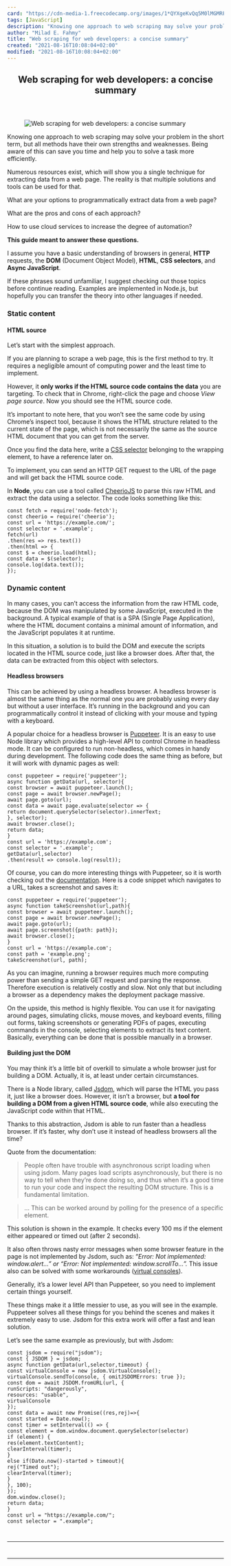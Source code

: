 ```yaml
---
card: "https://cdn-media-1.freecodecamp.org/images/1*QYXgeKvQq5M0lMGMRFXJvA.jpeg"
tags: [JavaScript]
description: "Knowing one approach to web scraping may solve your problem i"
author: "Milad E. Fahmy"
title: "Web scraping for web developers: a concise summary"
created: "2021-08-16T10:08:04+02:00"
modified: "2021-08-16T10:08:04+02:00"
---
```

<div class="site-wrapper">
<main id="site-main" class="site-main outer">
<div class="inner">
<article class="post-full post tag-javascript tag-web-development tag-web-scraping tag-programming tag-tech ">
<header class="post-full-header">
<h1 class="post-full-title">Web scraping for web developers: a concise summary</h1>
</header>
<figure class="post-full-image">
<picture>
<source media="(max-width: 700px)" sizes="1px" srcset="data:image/gif;base64,R0lGODlhAQABAIAAAAAAAP///yH5BAEAAAAALAAAAAABAAEAAAIBRAA7 1w">
<source media="(min-width: 701px)" sizes="(max-width: 800px) 400px,
(max-width: 1170px) 700px,
1400px" srcset="https://cdn-media-1.freecodecamp.org/images/1*QYXgeKvQq5M0lMGMRFXJvA.jpeg 300w,
https://cdn-media-1.freecodecamp.org/images/1*QYXgeKvQq5M0lMGMRFXJvA.jpeg 600w,
https://cdn-media-1.freecodecamp.org/images/1*QYXgeKvQq5M0lMGMRFXJvA.jpeg 1000w,
https://cdn-media-1.freecodecamp.org/images/1*QYXgeKvQq5M0lMGMRFXJvA.jpeg 2000w">
<img onerror="this.style.display='none'" src="https://cdn-media-1.freecodecamp.org/images/1*QYXgeKvQq5M0lMGMRFXJvA.jpeg" alt="Web scraping for web developers: a concise summary">
</picture>
</figure>
<section class="post-full-content">
<div class="post-content">
<p>Knowing one approach to web scraping may solve your problem in the short term, but all methods have their own strengths and weaknesses. Being aware of this can save you time and help you to solve a task more efficiently.</p><p>Numerous resources exist, which will show you a single technique for extracting data from a web page. The reality is that multiple solutions and tools can be used for that.</p><p>What are your options to programmatically extract data from a web page?</p><p>What are the pros and cons of each approach?</p><p>How to use cloud services to increase the degree of automation?</p><p><strong>This guide meant to answer these questions.</strong></p><p>I assume you have a basic understanding of browsers in general, <strong>HTTP</strong> requests, the <strong>DOM</strong> (Document Object Model), <strong>HTML</strong>, <strong>CSS selectors</strong>, and <strong>Async JavaScript</strong>.</p><p>If these phrases sound unfamiliar, I suggest checking out those topics before continue reading. Examples are implemented in Node.js, but hopefully you can transfer the theory into other languages if needed.</p><h3 id="static-content">Static content</h3><h4 id="html-source">HTML source</h4><p>Let’s start with the simplest approach.</p><p>If you are planning to scrape a web page, this is the first method to try. It requires a negligible amount of computing power and the least time to implement.</p><p>However, it <strong>only works if the HTML source code contains the data</strong> you are targeting. To check that in Chrome, right-click the page and choose <em>View page source</em>. Now you should see the HTML source code.</p><p>It’s important to note here, that you won’t see the same code by using Chrome’s inspect tool, because it shows the HTML structure related to the current state of the page, which is not necessarily the same as the source HTML document that you can get from the server.</p><p>Once you find the data here, write a <a href="https://www.w3schools.com/cssref/css_selectors.asp" rel="noopener">CSS selector</a> belonging to the wrapping element, to have a reference later on.</p><p>To implement, you can send an HTTP GET request to the URL of the page and will get back the HTML source code.</p><p>In <strong>Node</strong>, you can use a tool called <a href="https://github.com/cheeriojs/cheerio" rel="noopener">CheerioJS</a> to parse this raw HTML and extract the data using a selector. The code looks something like this:</p><pre><code class="language-js">const fetch = require('node-fetch');
const cheerio = require('cheerio');
const url = 'https://example.com/';
const selector = '.example';
fetch(url)
.then(res =&gt; res.text())
.then(html =&gt; {
const $ = cheerio.load(html);
const data = $(selector);
console.log(data.text());
});</code></pre><h3 id="dynamic-content">Dynamic content</h3><p>In many cases, you can’t access the information from the raw HTML code, because the DOM was manipulated by some JavaScript, executed in the background. A typical example of that is a SPA (Single Page Application), where the HTML document contains a minimal amount of information, and the JavaScript populates it at runtime.</p><p>In this situation, a solution is to build the DOM and execute the scripts located in the HTML source code, just like a browser does. After that, the data can be extracted from this object with selectors.</p><h4 id="headless-browsers">Headless browsers</h4><p>This can be achieved by using a headless browser. A headless browser is almost the same thing as the normal one you are probably using every day but without a user interface. It’s running in the background and you can programmatically control it instead of clicking with your mouse and typing with a keyboard.</p><p>A popular choice for a headless browser is <a href="https://github.com/GoogleChrome/puppeteer" rel="noopener">Puppeteer</a>. It is an easy to use Node library which provides a high-level API to control Chrome in headless mode. It can be configured to run non-headless, which comes in handy during development. The following code does the same thing as before, but it will work with dynamic pages as well:</p><pre><code class="language-js">const puppeteer = require('puppeteer');
async function getData(url, selector){
const browser = await puppeteer.launch();
const page = await browser.newPage();
await page.goto(url);
const data = await page.evaluate(selector =&gt; {
return document.querySelector(selector).innerText;
}, selector);
await browser.close();
return data;
}
const url = 'https://example.com';
const selector = '.example';
getData(url,selector)
.then(result =&gt; console.log(result));</code></pre><p>Of course, you can do more interesting things with Puppeteer, so it is worth checking out the <a href="https://pptr.dev/" rel="noopener">documentation</a>. Here is a code snippet which navigates to a URL, takes a screenshot and saves it:</p><pre><code class="language-js">const puppeteer = require('puppeteer');
async function takeScreenshot(url,path){
const browser = await puppeteer.launch();
const page = await browser.newPage();
await page.goto(url);
await page.screenshot({path: path});
await browser.close();
}
const url = 'https://example.com';
const path = 'example.png';
takeScreenshot(url, path);</code></pre><p>As you can imagine, running a browser requires much more computing power than sending a simple GET request and parsing the response. Therefore execution is relatively costly and slow. Not only that but including a browser as a dependency makes the deployment package massive.</p><p>On the upside, this method is highly flexible. You can use it for navigating around pages, simulating clicks, mouse moves, and keyboard events, filling out forms, taking screenshots or generating PDFs of pages, executing commands in the console, selecting elements to extract its text content. Basically, everything can be done that is possible manually in a browser.</p><h4 id="building-just-the-dom">Building just the DOM</h4><p>You may think it’s a little bit of overkill to simulate a whole browser just for building a DOM. Actually, it is, at least under certain circumstances.</p><p>There is a Node library, called <a href="https://github.com/jsdom/jsdom" rel="noopener">Jsdom</a>, which will parse the HTML you pass it, just like a browser does. However, it isn’t a browser, but <strong>a tool for building a DOM from a given HTML source code</strong>, while also executing the JavaScript code within that HTML.</p><p>Thanks to this abstraction, Jsdom is able to run faster than a headless browser. If it’s faster, why don’t use it instead of headless browsers all the time?</p><p>Quote from the documentation:</p><blockquote>People often have trouble with asynchronous script loading when using jsdom. Many pages load scripts asynchronously, but there is no way to tell when they’re done doing so, and thus when it’s a good time to run your code and inspect the resulting DOM structure. This is a fundamental limitation.</blockquote><blockquote>… This can be worked around by polling for the presence of a specific element.</blockquote><p>This solution is shown in the example. It checks every 100 ms if the element either appeared or timed out (after 2 seconds).</p><p>It also often throws nasty error messages when some browser feature in the page is not implemented by Jsdom, such as: “<em>Error: Not implemented: window.alert…” or “Error: Not implemented: window.scrollTo…”.</em> This issue also can be solved with some workarounds (<a href="https://github.com/jsdom/jsdom#virtual-consoles" rel="noopener">virtual consoles</a>).</p><p>Generally, it’s a lower level API than Puppeteer, so you need to implement certain things yourself.</p><p>These things make it a little messier to use, as you will see in the example. Puppeteer solves all these things for you behind the scenes and makes it extremely easy to use. Jsdom for this extra work will offer a fast and lean solution.</p><p>Let’s see the same example as previously, but with Jsdom:</p><pre><code class="language-js">const jsdom = require("jsdom");
const { JSDOM } = jsdom;
async function getData(url,selector,timeout) {
const virtualConsole = new jsdom.VirtualConsole();
virtualConsole.sendTo(console, { omitJSDOMErrors: true });
const dom = await JSDOM.fromURL(url, {
runScripts: "dangerously",
resources: "usable",
virtualConsole
});
const data = await new Promise((res,rej)=&gt;{
const started = Date.now();
const timer = setInterval(() =&gt; {
const element = dom.window.document.querySelector(selector)
if (element) {
res(element.textContent);
clearInterval(timer);
}
else if(Date.now()-started &gt; timeout){
rej("Timed out");
clearInterval(timer);
}
}, 100);
});
dom.window.close();
return data;
}
const url = "https://example.com/";
const selector = ".example";
</div>
<hr>
<hr>
</section>
</article>
</div>
</main>
</div>
<!-- Google Tag Manager (noscript) -->
<!-- End Google Tag Manager (noscript) -->
